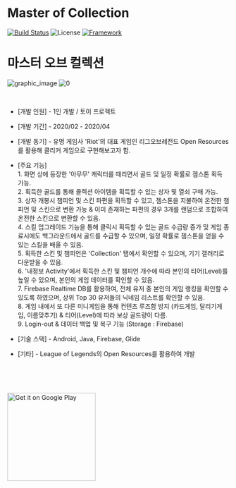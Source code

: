 # Master of Collection

[![Build Status](https://img.shields.io/badge/build-completed-success)](https://github.com/tmdgh1592/Android-Master-of-Collection/)
![License](https://img.shields.io/apm/l/vim-mode?color=yellowgreen)
[![Framework](https://img.shields.io/badge/framework-android-green)](https://developer.android.com/)

# 마스터 오브 컬렉션


![graphic_image](https://user-images.githubusercontent.com/56534241/140677892-9b831277-f10c-4ca1-b5d3-8d55a7b0c500.png)
![0](https://user-images.githubusercontent.com/56534241/140677786-26150ac2-5bfa-413a-8887-dad01ea5c250.png)


<br/>

+ [개발 인원] - 1인 개발 / 토이 프로젝트

+ [개발 기간] - 2020/02 - 2020/04

+ [개발 동기] - 유명 게임사 'Riot'의 대표 게임인 리그오브레전드 Open Resources를 활용해 클리커 게임으로 구현해보고자 함.


+ [주요 기능] <br/>
               1. 화면 상에 등장한 '아무무' 캐릭터를 때리면서 골드 및 일정 확률로 젬스톤 획득 가능.<br/>
               2. 획득한 골드를 통해 콜렉션 아이템을 획득할 수 있는 상자 및 열쇠 구매 가능.<br/>
               3. 상자 개봉시 챔피언 및 스킨 파편을 획득할 수 있고, 젬스톤을 지불하여 온전한 챔피언 및 스킨으로 변환 가능 & 이미 존재하는 파편의 경우 3개를 랜덤으로 조합하여 온전한 스킨으로 변환할 수 있음.<br/>
               4. 스킬 업그레이드 기능을 통해 클릭시 획득할 수 있는 골드 수급량 증가 및 게임 종료시에도 백그라운드에서 골드를 수급할 수 있으며, 일정 확률로 젬스톤을 얻을 수 있는 스킬을 배울 수 있음.<br/>
               5. 획득한 스킨 및 챔피언은 'Collection' 탭에서 확인할 수 있으며, 기기 갤러리로 다운받을 수 있음.<br/>
               6. '내정보 Activity'에서 획득한 스킨 및 챔피언 개수에 따라 본인의 티어(Level)를 높일 수 있으며, 본인의 게임 데이터를 확인할 수 있음.<br/>
               7. Firebase Realtime DB를 활용하여, 전체 유저 중 본인의 게임 랭킹을 확인할 수 있도록 하였으며, 상위 Top 30 유저들의 닉네임 리스트를 확인할 수 있음.<br/>
               8. 게임 내에서 또 다른 미니게임을 통해 컨텐츠 루즈함 방지 (카드게임, 달리기게임, 이름맞추기) & 티어(Level)에 따라 보상 골드량이 다름.<br/>
               9. Login-out & 데이터 백업 및 복구 기능 (Storage : Firebase)<br/>


+ [기술 스택] - Android, Java, Firebase, Glide

+ [기타] - League of Legends의 Open Resources를 활용하여 개발

<br/>
<br/>
<br/>

<a href="https://play.google.com/store/apps/details?id=com.app.buna.boxsimulatorforlol"><img alt="Get it on Google Play" src="https://play.google.com/intl/en_us/badges/images/generic/en_badge_web_generic.png" width="200px"/></a>
